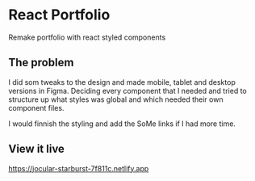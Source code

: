 # React Portfolio
Remake portfolio with react styled components

## The problem
I did som tweaks to the design and made mobile, tablet and desktop versions in Figma. Deciding every component that I needed and tried to structure up what styles was global and which needed their own component files. 

I would finnish the styling and add the SoMe links if I had more time.

## View it live
https://jocular-starburst-7f811c.netlify.app
